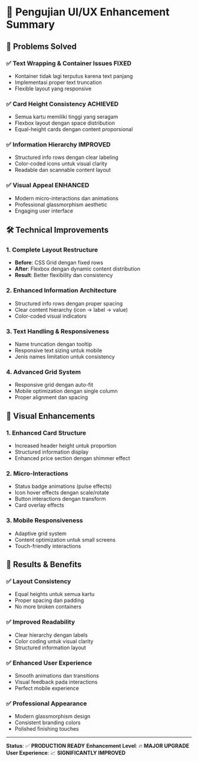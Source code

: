 # 🎨 Pengujian UI/UX Enhancement Summary

## 🎯 Problems Solved

### ✅ **Text Wrapping & Container Issues FIXED**
- Kontainer tidak lagi terputus karena text panjang
- Implementasi proper text truncation
- Flexible layout yang responsive

### ✅ **Card Height Consistency ACHIEVED**
- Semua kartu memiliki tinggi yang seragam
- Flexbox layout dengan space distribution
- Equal-height cards dengan content proporsional

### ✅ **Information Hierarchy IMPROVED**
- Structured info rows dengan clear labeling
- Color-coded icons untuk visual clarity
- Readable dan scannable content layout

### ✅ **Visual Appeal ENHANCED**
- Modern micro-interactions dan animations
- Professional glassmorphism aesthetic
- Engaging user interface

## 🛠️ Technical Improvements

### 1. **Complete Layout Restructure**
- **Before**: CSS Grid dengan fixed rows
- **After**: Flexbox dengan dynamic content distribution
- **Result**: Better flexibility dan consistency

### 2. **Enhanced Information Architecture**
- Structured info rows dengan proper spacing
- Clear content hierarchy (icon → label → value)
- Color-coded visual indicators

### 3. **Text Handling & Responsiveness**
- Name truncation dengan tooltip
- Responsive text sizing untuk mobile
- Jenis names limitation untuk consistency

### 4. **Advanced Grid System**
- Responsive grid dengan auto-fit
- Mobile optimization dengan single column
- Proper alignment dan spacing

## 🎨 Visual Enhancements

### 1. **Enhanced Card Structure**
- Increased header height untuk proportion
- Structured information display
- Enhanced price section dengan shimmer effect

### 2. **Micro-Interactions**
- Status badge animations (pulse effects)
- Icon hover effects dengan scale/rotate
- Button interactions dengan transform
- Card overlay effects

### 3. **Mobile Responsiveness**
- Adaptive grid system
- Content optimization untuk small screens
- Touch-friendly interactions

## 🎯 Results & Benefits

### ✅ **Layout Consistency**
- Equal heights untuk semua kartu
- Proper spacing dan padding
- No more broken containers

### ✅ **Improved Readability**
- Clear hierarchy dengan labels
- Color coding untuk visual clarity
- Structured information layout

### ✅ **Enhanced User Experience**
- Smooth animations dan transitions
- Visual feedback pada interactions
- Perfect mobile experience

### ✅ **Professional Appearance**
- Modern glassmorphism design
- Consistent branding colors
- Polished finishing touches

---

**Status**: ✅ **PRODUCTION READY**
**Enhancement Level**: 🔥 **MAJOR UPGRADE**
**User Experience**: 📈 **SIGNIFICANTLY IMPROVED** 